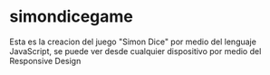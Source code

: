 # simondicegame
Esta es la creacion del juego "Simon Dice" por medio del lenguaje JavaScript, se puede ver desde cualquier dispositivo por medio del Responsive Design
